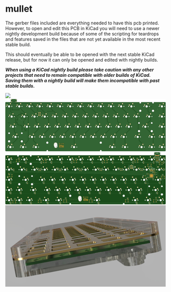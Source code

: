 # mullet
The gerber files included are everything needed to have this pcb printed. However, to open and edit this PCB in KiCad you will need to use a newer nightly development build because of some of the scripting for teardrops and features saved in the files that are not yet available in the most recent stable build.

This should eventually be able to be opened with the next stable KiCad release, but for now it can only be opened and edited with nightly builds.

***When using a KiCad nightly build please take caution with any other projects that need to remain compatible with older builds of KiCad. Saving them with a nightly build will make them incompatible with past stable builds.***

![](https://i.imgur.com/4ngeYQD.png)
![](./images/topRender.jpg)
![](./images/bottomRender.jpg)
![](./images/mullet-case.jpg)
